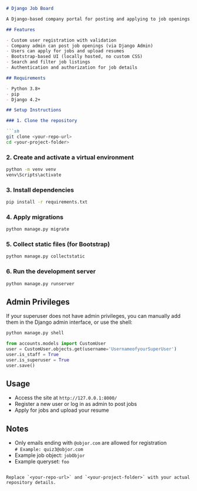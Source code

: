 ```markdown
# Django Job Board

A Django-based company portal for posting and applying to job openings.

## Features

- Custom user registration with validation
- Company admin can post job openings (via Django Admin)
- Users can apply for jobs and upload resumes
- Bootstrap-based UI (locally hosted, no custom CSS)
- Search and filter job listings
- Authentication and authorization for job details

## Requirements

- Python 3.8+
- pip
- Django 4.2+

## Setup Instructions

### 1. Clone the repository

```sh
git clone <your-repo-url>
cd <your-project-folder>
```

### 2. Create and activate a virtual environment

```sh
python -m venv venv
venv\Scripts\activate
```

### 3. Install dependencies

```sh
pip install -r requirements.txt
```

### 4. Apply migrations

```sh
python manage.py migrate
```

### 5. Collect static files (for Bootstrap)

```sh
python manage.py collectstatic
```

### 6. Run the development server

```sh
python manage.py runserver
```

## Admin Privileges

If your superuser does not have admin privileges, you can manually add them in the Django admin interface, or use the shell:

```sh
python manage.py shell
```

```python
from accounts.models import CustomUser
user = CustomUser.objects.get(username='UsernameofyourSuperUser')
user.is_staff = True
user.is_superuser = True
user.save()
```

## Usage

- Access the site at `http://127.0.0.1:8000/`
- Register a new user or log in as admin to post jobs
- Apply for jobs and upload your resume

## Notes

- Only emails ending with `@objor.com` are allowed for registration  
  `# Example: quiz3@objor.com`
- Example job object: `jobObjor`
- Example queryset: `foo`
```

Replace `<your-repo-url>` and `<your-project-folder>` with your actual repository details.